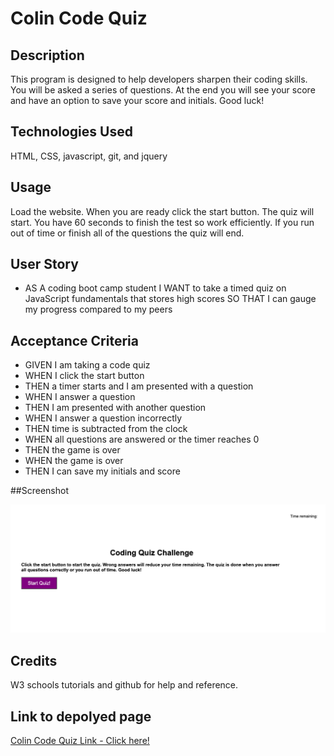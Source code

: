 # Colin Code Quiz

## Description

This program is designed to help developers sharpen their coding skills.  You will be asked a series of questions.  At the end you will see your score and have an option to save your score and initials.  Good luck!

## Technologies Used

HTML, CSS, javascript, git, and jquery

## Usage

Load the website.  When you are ready click the start button.  The quiz will start.  You have 60 seconds to finish the test so work efficiently.  If you run out of time or finish all of the questions the quiz will end.

## User Story

* AS A coding boot camp student
I WANT to take a timed quiz on JavaScript fundamentals that stores high scores
SO THAT I can gauge my progress compared to my peers


## Acceptance Criteria

* GIVEN I am taking a code quiz
* WHEN I click the start button
* THEN a timer starts and I am presented with a question
* WHEN I answer a question
* THEN I am presented with another question
* WHEN I answer a question incorrectly
* THEN time is subtracted from the clock
* WHEN all questions are answered or the timer reaches 0
* THEN the game is over
* WHEN the game is over
* THEN I can save my initials and score

##Screenshot

![alt="Screenshot of Landing Page"](./assets/codeQuizScreenShot.png)

## Credits

W3 schools tutorials and github for help and reference.

## Link to depolyed page

[Colin Code Quiz Link - Click here!]( https://mcelhatton.github.io/codeQuiz/)